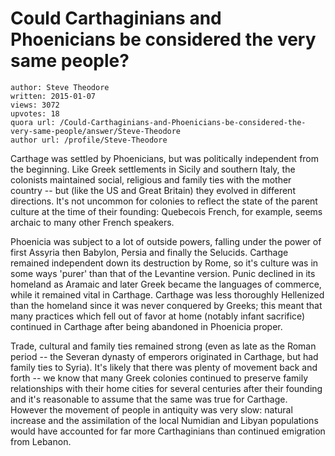 # Could Carthaginians and Phoenicians be considered the very same people?

	author: Steve Theodore
	written: 2015-01-07
	views: 3072
	upvotes: 18
	quora url: /Could-Carthaginians-and-Phoenicians-be-considered-the-very-same-people/answer/Steve-Theodore
	author url: /profile/Steve-Theodore


Carthage was settled by Phoenicians, but was politically independent from the beginning. Like Greek settlements in Sicily and southern Italy, the colonists maintained social, religious and family ties with the mother country -- but (like the US and Great Britain) they evolved in different directions. It's not uncommon for colonies to reflect the state of the parent culture at the time of their founding: Quebecois French, for example, seems archaic to many other French speakers. 

Phoenicia was subject to a lot of outside powers, falling under the power of first Assyria then Babylon, Persia and finally the Selucids. Carthage remained independent down its destruction by Rome, so it's culture was in some ways 'purer' than that of the Levantine version. Punic declined in its homeland as Aramaic and later Greek became the languages of commerce, while it remained vital in Carthage. Carthage was less thoroughly Hellenized than the homeland since it was never conquered by Greeks; this meant that many practices which fell out of favor at home (notably infant sacrifice) continued in Carthage after being abandoned in Phoenicia proper. 

Trade, cultural and family ties remained strong (even as late as the Roman period -- the Severan dynasty of emperors originated in Carthage, but had family ties to Syria). It's likely that there was plenty of movement back and forth -- we know that many Greek colonies continued to preserve family relationships with their home cities for several centuries after their founding and it's reasonable to assume that the same was true for Carthage. However the movement of people in antiquity was very slow: natural increase and the assimilation of the local Numidian and Libyan populations would have accounted for far more Carthaginians than continued emigration from Lebanon.

